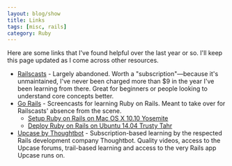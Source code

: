 ```yaml
---
layout: blog/show
title: Links
tags: [misc, rails]
category: Ruby
---
```

Here are some links that I've found helpful over the last year or so. I'll keep this page updated as I come across other resources.

* [Railscasts](http://railscasts.com/) - Largely abandoned. Worth a "subscription"—because it's unmaintained, I've never been charged more than $9 in the year I've been learning from there. Great for beginners or people looking to understand core concepts better.
* [Go Rails](https://gorails.com/) - Screencasts for learning Ruby on Rails. Meant to take over for Railscasts' absence from the scene.
	* [Setup Ruby on Rails on Mac OS X 10.10 Yosemite](https://gorails.com/setup/osx/10.10-yosemite)
    * [Deploy Ruby on Rails on Ubuntu 14.04 Trusty Tahr](https://gorails.com/deploy/ubuntu/14.04)
* [Upcase by Thoughtbot](https://upcase.com) - Subscription-based learning by the respected Rails development company Thoughtbot. Quality videos, access to the Upcase forums, trail-based learning and access to the very Rails app Upcase runs on.
